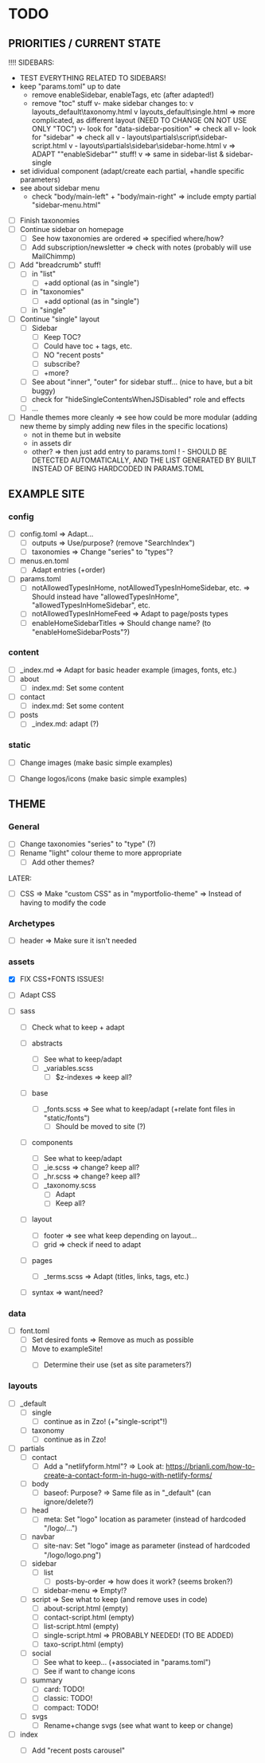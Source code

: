 # TODO

## PRIORITIES / CURRENT STATE


!!!!
SIDEBARS:
- TEST EVERYTHING RELATED TO SIDEBARS!
- keep "params.toml" up to date
  - remove enableSidebar, enableTags, etc (after adapted!)
  - remove "toc" stuff
v- make sidebar changes to:
v  layouts\_default\taxonomy.html
v  layouts\_default\single.html => more complicated, as different layout (NEED TO CHANGE ON NOT USE ONLY "TOC")
v- look for "data-sidebar-position" => check all
v- look for "sidebar" => check all
v  - layouts\partials\script\sidebar-script.html
v  - layouts\partials\sidebar\sidebar-home.html
v    => ADAPT ""enableSidebar"" stuff!
v    => same in sidebar-list & sidebar-single
- set idividual component (adapt/create each partial, +handle specific parameters)
- see about sidebar menu
  - check "body/main-left" + "body/main-right"
    => include empty partial "sidebar-menu.html"



* [ ] Finish taxonomies
* [ ] Continue sidebar on homepage
    * [ ] See how taxonomies are ordered
        => specified where/how?
    * [ ] Add subscription/newsletter
        => check with notes (probably will use MailChimmp)
* [ ] Add "breadcrumb" stuff!
    * [ ] in "list"
        * [ ] +add optional (as in "single")
    * [ ] in "taxonomies"
        * [ ] +add optional (as in "single")
    * [ ] in "single"
* [ ] Continue "single" layout
    * [ ] Sidebar
        * [ ] Keep TOC?
        * [ ] Could have toc + tags, etc.
        * [ ] NO "recent posts"
        * [ ] subscribe?
        * [ ] +more?
    * [ ] See about "inner", "outer" for sidebar stuff... (nice to have, but a bit buggy)
    * [ ] check for "hideSingleContentsWhenJSDisabled" role and effects
    * [ ] ...
* [ ] Handle themes more cleanly
    => see how could be more modular (adding new theme by simply adding new files in the specific locations)
    - not in theme but in website
    - in assets dir
    - other?
    => then just add entry to params.toml
    ! - SHOULD BE DETECTED AUTOMATICALLY, AND THE LIST GENERATED BY BUILT INSTEAD OF BEING HARDCODED IN PARAMS.TOML


## EXAMPLE SITE

### config
* [ ] config.toml
    => Adapt...
    * [ ] outputs
        => Use/purpose? (remove "SearchIndex")
    * [ ] taxonomies => Change "series" to "types"?
* [ ] menus.en.toml
    * [ ] Adapt entries (+order)
* [ ] params.toml
    * [ ] notAllowedTypesInHome, notAllowedTypesInHomeSidebar, etc.
        => Should instead have "allowedTypesInHome", "allowedTypesInHomeSidebar", etc.
    * [ ] notAllowedTypesInHomeFeed
        => Adapt to page/posts types
    * [ ] enableHomeSidebarTitles
        => Should change name? (to "enableHomeSidebarPosts"?)

### content
* [ ] _index.md => Adapt for basic header example (images, fonts, etc.)
* [ ] about
    * [ ] index.md: Set some content
* [ ] contact
    * [ ] index.md: Set some content
* [ ] posts
    * [ ] _index.md: adapt (?)

### static
* [ ] Change images (make basic simple examples)
* [ ] Change logos/icons (make basic simple examples)


## THEME

### General
* [ ] Change taxonomies "series" to "type" (?)
* [ ] Rename "light" colour theme to more appropriate
    * [ ] Add other themes?

LATER:
* [ ] CSS => Make "custom CSS" as in "myportfolio-theme" => Instead of having to modify the code


### Archetypes
* [ ] header => Make sure it isn't needed


### assets
* [x] FIX CSS+FONTS ISSUES!
* [ ] Adapt CSS

* [ ] sass
    * [ ] Check what to keep + adapt
    * [ ] abstracts
        * [ ] See what to keep/adapt
        * [ ] _variables.scss
            * [ ] $z-indexes
                => keep all?
    * [ ] base
        * [ ] _fonts.scss => See what to keep/adapt (+relate font files in "static/fonts")
            * [ ] Should be moved to site (?)
    * [ ] components
        * [ ] See what to keep/adapt
        * [ ] _ie.scss
          => change? keep all?
        * [ ] _hr.scss
          => change? keep all?
        * [ ] _taxonomy.scss
            * [ ] Adapt
            * [ ] Keep all?
    * [ ] layout
        * [ ] footer
            => see what keep depending on layout...
        * [ ] grid
            => check if need to adapt
    * [ ] pages
        * [ ] _terms.scss
            => Adapt (titles, links, tags, etc.)
    * [ ] syntax
        => want/need?


### data
* [ ] font.toml
    * [ ] Set desired fonts => Remove as much as possible
    * [ ] Move to exampleSite!
        * [ ] Determine their use (set as site parameters?)


### layouts
* [ ] _default
    * [ ] single
        * [ ] continue as in Zzo! (+"single-script"!)
    * [ ] taxonomy
        * [ ] continue as in Zzo!
* [ ] partials
    * [ ] contact
        * [ ] Add a "netlifyform.html"?
            => Look at: https://brianli.com/how-to-create-a-contact-form-in-hugo-with-netlify-forms/
    * [ ] body
        * [ ] baseof: Purpose? => Same file as in "_default" (can ignore/delete?)
    * [ ] head
        * [ ] meta: Set "logo" location as parameter (instead of hardcoded "/logo/...")
    * [ ] navbar
        * [ ] site-nav: Set "logo" image as parameter (instead of hardcoded "/logo/logo.png")
    * [ ] sidebar
        * [ ] list
            * [ ] posts-by-order => how does it work? (seems broken?)
        * [ ] sidebar-menu => Empty!?
    * [ ] script
        => See what to keep (and remove uses in code)
        * [ ] about-script.html (empty)
        * [ ] contact-script.html (empty)
        * [ ] list-script.html (empty)
        * [ ] single-script.html => PROBABLY NEEDED! (TO BE ADDED)
        * [ ] taxo-script.html (empty)
    * [ ] social
        * [ ] See what to keep... (+associated in "params.toml")
        * [ ] See if want to change icons
    * [ ] summary
        * [ ] card: TODO!
        * [ ] classic: TODO!
        * [ ] compact: TODO!
    * [ ] svgs
        * [ ] Rename+change svgs (see what want to keep or change)
* [ ] index
    * [ ] Add "recent posts carousel"


